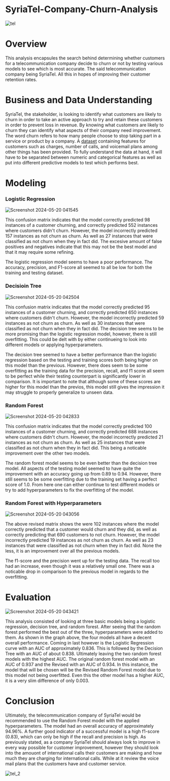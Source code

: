 # SyriaTel-Company-Churn-Analysis
![tel](https://github.com/bvalencia07/SyriaTel-Company-Churn-Analysis/assets/149977850/a188ec14-c084-4b9a-adf2-27e62ffb90ec)
# Overview
This analysis encapsules the search behind determining whether customers for a telecommunication company decide to churn or not by testing various models to see which is most accurate. The said telecommunication company being SyriaTel. All this in hopes of improving their customer retention rates.
# Business and Data Understanding
SyriaTel, the stakeholder, is looking to identify what customers are likely to churn in order to take an active approach to try and retain these customers in order to prevent loss in revenue. By knowing what customers are likely to churn they can identify what aspects of their company need improvement. The word churn refers to how many people choose to stop taking part in a service or product by a company. A [dataset](https://www.kaggle.com/datasets/becksddf/churn-in-telecoms-dataset/data) containing features for customers such as charges, number of calls, and voicemail plans among other things has been provided. To fully understand the data at hand, it will have to be separated between numeric and categorical features as well as put into different predictive models to test which performs best.
# Modeling
### Logistic Regression
![Screenshot 2024-05-20 041545](https://github.com/bvalencia07/SyriaTel-Company-Churn-Analysis/assets/149977850/f1ff3f23-dad2-435d-8267-f5f1bf0379f4)

This confusion matrix indicates that the model correctly predicted 98 instances of a customer churning, and correctly predicted 552 instances where customers didn't churn. However, the model incorrectly predicted 157 instances as not churn as churn. As well as 27 instances that were classified as not churn when they in fact did. The excesive amount of false positives and negatives indicate that this may not be the best model and that it may require some refining.

The logistic regression model seems to have a poor performance. The accuracy, precision, and F1-score all seemed to all be low for both the training and testing dataset.
### Decisioin Tree
![Screenshot 2024-05-20 042504](https://github.com/bvalencia07/SyriaTel-Company-Churn-Analysis/assets/149977850/ec09d07b-3652-42ab-8116-933ce606a595)

This confusion matrix indicates that the model correctly predicted 95 instances of a customer churning, and correctly predicted 650 instances where customers didn't churn. However, the model incorrectly predicted 59 instances as not churn as churn. As well as 30 instances that were classified as not churn when they in fact did. The decision tree seems to be more promising than the logistic regression model, however, there is still overfitting. This could be delt with by either continueing to look into different models or applying hyperparameters.

The decision tree seemed to have a better performance than the logistic regression based on the testing and training scores both being higher on this model than the previous. However, there does seem to be some overfitting as the training data for the precision, recall, and f1 score all seem to be perfect while their testing counterpart is significantly lower in comparison. It is important to note that although some of these scores are higher for this model than the previos, this model still gives the impression it may struggle to properly generalize to unseen data.
### Random Forest
![Screenshot 2024-05-20 042833](https://github.com/bvalencia07/SyriaTel-Company-Churn-Analysis/assets/149977850/6eedd8f9-51eb-4936-9556-83bd0b4fe0e7)

This confusion matrix indicates that the model correctly predicted 100 instances of a customer churning, and correctly predicted 688 instances where customers didn't churn. However, the model incorrectly predicted 21 instances as not churn as churn. As well as 25 instances that were classified as not churn when they in fact did. This being a noticable improvement over the other two models.

The random forest model seems to be even better than the decision tree model. All aspects of the testing model seemed to have quite the improvement with an accuracy going up from 0.89 to 0.94. However, there still seems to be some overfitting due to the training set having a perfect score of 1.0. From here one can either continue to test different models or try to add hyperparameters to fix the overfitting of the model.
### Random Forest with Hyperparameters
![Screenshot 2024-05-20 043056](https://github.com/bvalencia07/SyriaTel-Company-Churn-Analysis/assets/149977850/d84822b1-7dde-4650-a610-bb9020dd3124)

The above revised matrix shows the were 102 instances where the model correctly predicted that a customer would churn and they did, as well as correctly predicting that 690 customers to not churn. However, the model incorrectly predicted 19 instances as not churn as churn. As well as 23 instances that were classified as not churn when they in fact did. None the less, it is an improvement over all the previous models.

The f1-score and the precision went up for the testing data. The recall too had an increase, even though it was a relatively small one. There was a noticable drop in comparison to the previous model in regards to the overfitting.
# Evaluation
![Screenshot 2024-05-20 043421](https://github.com/bvalencia07/SyriaTel-Company-Churn-Analysis/assets/149977850/5ad62f89-5f91-4f44-8a0e-07972f6d4aeb)

This analysis consisted of looking at three basic models being a logistic regression, decision tree, and random forest. After seeing that the random forest performed the best out of the three, hyperparameters were added to them. As shown in the graph above, the four models all have a decent overall performance. Coming in last however is the Logistic Regression curve with an AUC of approximately 0.836. This is followed by the Decision Tree with an AUC of about 0.838. Ultimately leaving the two random forest models with the highest AUC. The original random forest model with an AUC of 0.937 and the Revised with an AUC of 0.934. In this instance, the model that will be chosen will be the Revised Random Forest model due to this model not being overfitted. Even this the other model has a higher AUC, it is a very slim difference of only 0.003.
# Conclusion
Ultimately, the telecommunication company of SyriaTel would be recommended to use the Random Forest model with the applied hyperparameters. The model had an overall accuracy of approximately 94.96%. A further good indicator of a successful model is a high f1-score (0.83), which can only be high if the recall and precision is high. As previously stated, as a company SyriaTel should always look to improve in every way possible for customer improvement, however they should look into the amouont of international calls their customers are making and how much they are charging for international calls. While at it review the voice mail plans that the customers have and customer service.

![tel_2](https://github.com/bvalencia07/SyriaTel-Company-Churn-Analysis/assets/149977850/cbd2feaa-cff8-44aa-b12b-67d194e4551f)
